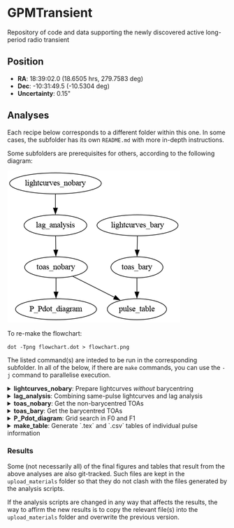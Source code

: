 # GPMTransient
Repository of code and data supporting the newly discovered active long-period radio transient

## Position

- **RA**: 18:39:02.0 (18.6505 hrs, 279.7583 deg)
- **Dec**: -10:31:49.5 (-10.5304 deg)
- **Uncertainty**: 0.15"

## Analyses

Each recipe below corresponds to a different folder within this one.
In some cases, the subfolder has its own `README.md` with more in-depth instructions.

Some subfolders are prerequisites for others, according to the following diagram:

![Flowchart diagram](flowchart.png)

To re-make the flowchart:

```
dot -Tpng flowchart.dot > flowchart.png
```

The listed command(s) are inteded to be run in the corresponding subfolder.
In all of the below, if there are `make` commands, you can use the `-j` command to parallelise execution.

<details>
<summary><b>lightcurves_nobary</b>: Prepare lightcurves <i>without</i> barycentring</summary>

```
make lightcurves
```

Expected output: `*_lightcurve.txt` files

</details>

<details>
<summary><b>lag_analysis</b>: Combining same-pulse lightcurves and lag analysis</summary>

```
python lag_analysis.py
```

Expected output: `*_lightcurve_mod.txt` files

</details>

<details>
<summary><b>toas_nobary</b>: Get the non-barycentred TOAs</summary>

```
make all_toas_mod.tim
```

Expected output: `all_toas_mod.tim`

</details>

<details>
<summary><b>toas_bary</b>: Get the barycentred TOAs</summary>

```
make all_toas.tim
```

Expected output: `all_toas_mod.tim`

</details>

<details>
<summary><b>P_Pdot_diagram</b>: Grid search in F0 and F1</summary>

```
python grid_search_f_fdot.py dofit.par ../toas_nobary/all_toas_mod.tim
```

</details>

<details>
<summary><b>make_table</b>: Generate `.tex` and `.csv` tables of individual pulse information</summary>

```
python make_table.py
```

</details>

### Results

Some (not necessarily all) of the final figures and tables that result from the above analyses are also git-tracked.
Such files are kept in the `upload_materials` folder so that they do not clash with the files generated by the analysis scripts.

If the analysis scripts are changed in any way that affects the results, the way to affirm the new results is to copy the relevant file(s) into the `upload_materials` folder and overwrite the previous version.

